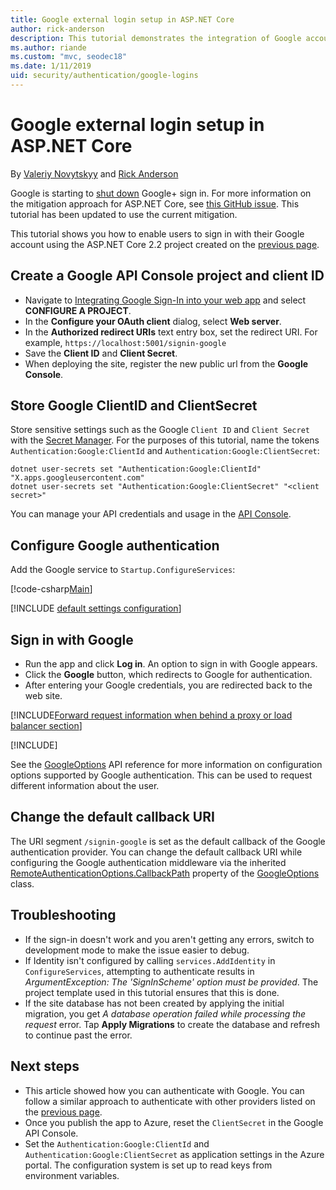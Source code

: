 ```yaml
---
title: Google external login setup in ASP.NET Core
author: rick-anderson
description: This tutorial demonstrates the integration of Google account user authentication into an existing ASP.NET Core app.
ms.author: riande
ms.custom: "mvc, seodec18"
ms.date: 1/11/2019
uid: security/authentication/google-logins
---
```

# Google external login setup in ASP.NET Core

By [Valeriy Novytskyy](https://github.com/01binary) and [Rick Anderson](https://twitter.com/RickAndMSFT)

Google is starting to [shut down](https://developers.google.com/+/api-shutdown) Google+ sign in. For more information on the mitigation approach for ASP.NET Core, see [this GitHub issue](https://github.com/aspnet/AspNetCore/issues/6486). This tutorial has been updated to use the current mitigation.

This tutorial shows you how to enable users to sign in with their Google account using the ASP.NET Core 2.2 project created on the [previous page](xref:security/authentication/social/index).

## Create a Google API Console project and client ID

* Navigate to [Integrating Google Sign-In into your web app](https://developers.google.com/identity/sign-in/web/devconsole-project) and select **CONFIGURE A PROJECT**.
* In the **Configure your OAuth client** dialog, select **Web server**.
* In the **Authorized redirect URIs** text entry box, set the redirect URI. For example, `https://localhost:5001/signin-google`
* Save the **Client ID** and **Client Secret**.
* When deploying the site, register the new public url from the **Google Console**.

## Store Google ClientID and ClientSecret

Store sensitive settings such as the Google `Client ID` and `Client Secret` with the [Secret Manager](xref:security/app-secrets). For the purposes of this tutorial, name the tokens `Authentication:Google:ClientId` and `Authentication:Google:ClientSecret`:

```console
dotnet user-secrets set "Authentication:Google:ClientId" "X.apps.googleusercontent.com"
dotnet user-secrets set "Authentication:Google:ClientSecret" "<client secret>"
```

You can manage your API credentials and usage in the [API Console](https://console.developers.google.com/apis/dashboard).

## Configure Google authentication

Add the Google service to `Startup.ConfigureServices`:

[!code-csharp[Main](~/security/authentication/social/google-logins/sample/Startup.cs?name=snippet&highlight=17-33)]

[!INCLUDE [default settings configuration](includes/default-settings2-2.md)]

## Sign in with Google

* Run the app and click **Log in**. An option to sign in with Google appears.
* Click the **Google** button, which redirects to Google for authentication.
* After entering your Google credentials, you are redirected back to the web site.

[!INCLUDE[Forward request information when behind a proxy or load balancer section](includes/forwarded-headers-middleware.md)]

[!INCLUDE[](includes/chain-auth-providers.md)]

<!-- REVIEW: Should See the [GoogleOptions] be deleted? -->
See the [GoogleOptions](/dotnet/api/microsoft.aspnetcore.builder.googleoptions) API reference for more information on configuration options supported by Google authentication. This can be used to request different information about the user.

## Change the default callback URI

The URI segment `/signin-google` is set as the default callback of the Google authentication provider. You can change the default callback URI while configuring the Google authentication middleware via the inherited [RemoteAuthenticationOptions.CallbackPath](/dotnet/api/microsoft.aspnetcore.authentication.remoteauthenticationoptions.callbackpath) property of the [GoogleOptions](/dotnet/api/microsoft.aspnetcore.authentication.google.googleoptions) class.

## Troubleshooting

* If the sign-in doesn't work and you aren't getting any errors, switch to development mode to make the issue easier to debug.
* If Identity isn't configured by calling `services.AddIdentity` in `ConfigureServices`, attempting to authenticate results in *ArgumentException: The 'SignInScheme' option must be provided*. The project template used in this tutorial ensures that this is done.
* If the site database has not been created by applying the initial migration, you get *A database operation failed while processing the request* error. Tap **Apply Migrations** to create the database and refresh to continue past the error.

## Next steps

* This article showed how you can authenticate with Google. You can follow a similar approach to authenticate with other providers listed on the [previous page](xref:security/authentication/social/index).
* Once you publish the app to Azure, reset the `ClientSecret` in the Google API Console.
* Set the `Authentication:Google:ClientId` and `Authentication:Google:ClientSecret` as application settings in the Azure portal. The configuration system is set up to read keys from environment variables.
